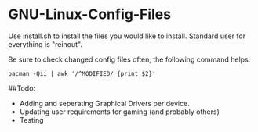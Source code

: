 # GNU-Linux-Config-Files

Use install.sh to install the files you would like to install. Standard user for everything is "reinout".

Be sure to check changed config files often, the following command helps.
```
pacman -Qii | awk '/^MODIFIED/ {print $2}'
```

##Todo:
  - Adding and seperating Graphical Drivers per device.
  - Updating user requirements for gaming (and probably others)
  - Testing
